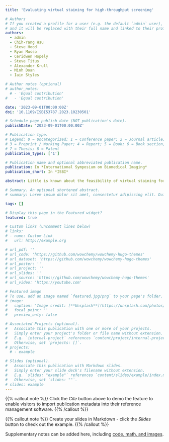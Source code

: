 ```yaml
---
title: 'Evaluating virtual staining for high-throughput screening'

# Authors
# If you created a profile for a user (e.g. the default `admin` user), write the username (folder name) here
# and it will be replaced with their full name and linked to their profile.
authors:
  - admin
  - Chih-Yang Hsu
  - Steve Hood
  - Ryan Musso
  - Ceridwen Hopely
  - Steve Titus
  - Alexander Krull
  - Minh Doan
  - Iain Styles

# Author notes (optional)
# author_notes:
  # - 'Equal contribution'
#   - 'Equal contribution'

date: '2023-09-01T00:00:00Z'
doi: '10.1109/ISBI53787.2023.10230501'

# Schedule page publish date (NOT publication's date).
publishDate: '2023-09-01T00:00:00Z'

# Publication type.
# Legend: 0 = Uncategorized; 1 = Conference paper; 2 = Journal article;
# 3 = Preprint / Working Paper; 4 = Report; 5 = Book; 6 = Book section;
# 7 = Thesis; 8 = Patent
publication_types: ['1']

# Publication name and optional abbreviated publication name.
publication: In *International Symposium on Biomedical Imaging*
publication_short: In *ISBI*

abstract: Little is known about the feasibility of virtual staining for industry applications such as high-throughput screening (HTS). We provide a thorough analysis of the usability of image-to-image translation for the virtual staining of label-free bright-field microscopy images of live cells, using a pool of more than 1.6 million images across six lung, six ovarian and six breast cell lines consisting of paired bright-field, cytoplasm, nuclei and DNA-damage stains. To our knowledge this is the first time an analysis of virtual staining has been performed on three levels; pixel-based, biological-feature based, and determining if virtual staining can reproduce drug-effect. Our results reveal that while virtually stained nuclei and cytoplasm images often consistently and faithfully reproduce the information found in fluorescence microscopy, virtually stained images of DNA-damage are usually less accurate.

# Summary. An optional shortened abstract.
# summary: Lorem ipsum dolor sit amet, consectetur adipiscing elit. Duis posuere tellus ac convallis placerat. Proin tincidunt magna sed ex sollicitudin condimentum.

tags: []

# Display this page in the Featured widget?
featured: true

# Custom links (uncomment lines below)
# links:
# - name: Custom Link
#   url: http://example.org

# url_pdf: ''
# url_code: 'https://github.com/wowchemy/wowchemy-hugo-themes'
# url_dataset: 'https://github.com/wowchemy/wowchemy-hugo-themes'
# url_poster: ''
# url_project: ''
# url_slides: ''
# url_source: 'https://github.com/wowchemy/wowchemy-hugo-themes'
# url_video: 'https://youtube.com'

# Featured image
# To use, add an image named `featured.jpg/png` to your page's folder.
# image:
#   caption: 'Image credit: [**Unsplash**](https://unsplash.com/photos/pLCdAaMFLTE)'
#   focal_point: ''
#   preview_only: false

# Associated Projects (optional).
#   Associate this publication with one or more of your projects.
#   Simply enter your project's folder or file name without extension.
#   E.g. `internal-project` references `content/project/internal-project/index.md`.
#   Otherwise, set `projects: []`.
# projects:
  # - example

# Slides (optional).
#   Associate this publication with Markdown slides.
#   Simply enter your slide deck's filename without extension.
#   E.g. `slides: "example"` references `content/slides/example/index.md`.
#   Otherwise, set `slides: ""`.
# slides: example
---
```


{{% callout note %}}
Click the _Cite_ button above to demo the feature to enable visitors to import publication metadata into their reference management software.
{{% /callout %}}

{{% callout note %}}
Create your slides in Markdown - click the _Slides_ button to check out the example.
{{% /callout %}}

Supplementary notes can be added here, including [code, math, and images](https://wowchemy.com/docs/writing-markdown-latex/).
